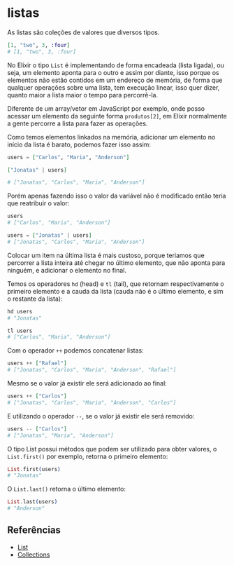 # listas

As listas são coleções de valores que diversos tipos.

```elixir
[1, "two", 3, :four]
# [1, "two", 3, :four]
```

No Elixir o tipo `List` é implementando de forma encadeada (lista ligada), ou seja, um elemento aponta para o outro e assim por diante, isso porque os elementos não estão contidos em um endereço de memória, de forma que qualquer operações sobre uma lista, tem execução linear, isso quer dizer, quanto maior a lista maior o tempo para percorrê-la.

Diferente de um array/vetor em JavaScript por exemplo, onde posso acessar um elemento da seguinte forma `produtos[2]`, em Elixir normalmente a gente percorre a lista para fazer as operações.

Como temos elementos linkados na memória, adicionar um elemento no início da lista é barato, podemos fazer isso assim:

```elixir
users = ["Carlos", "Maria", "Anderson"]

["Jonatas" | users]

# ["Jonatas", "Carlos", "Maria", "Anderson"]
```

Porém apenas fazendo isso o valor da variável não é modificado então teria que reatribuir o valor:

```elixir
users
# ["Carlos", "Maria", "Anderson"]

users = ["Jonatas" | users]
# ["Jonatas", "Carlos", "Maria", "Anderson"]
```

Colocar um item na última lista é mais custoso, porque teriamos que percorrer a lista inteira até chegar no último elemento, que não aponta para ninguém, e adicionar o elemento no final.

Temos os operadores `hd` (head) e `tl` (tail), que retornam respectivamente o primeiro elemento e a cauda da lista (cauda não é o último elemento, e sim o restante da lista):

```elixir
hd users
# "Jonatas"

tl users
# ["Carlos", "Maria", "Anderson"]
```

Com o operador `++` podemos concatenar listas:

```elixir
users ++ ["Rafael"]
# ["Jonatas", "Carlos", "Maria", "Anderson", "Rafael"]
```

Mesmo se o valor já existir ele será adicionado ao final:

```elixir
users ++ ["Carlos"]
# ["Jonatas", "Carlos", "Maria", "Anderson", "Carlos"]
```

E utilizando o operador `--`, se o valor já existir ele será removido:

```elixir
users -- ["Carlos"]
# ["Jonatas", "Maria", "Anderson"]
```

O tipo List possui métodos que podem ser utilizado para obter valores, o `List.first()` por exemplo, retorna o primeiro elemento:

```elixir
List.first(users)
# "Jonatas"
```

O `List.last()` retorna o último elemento:

```elixir
List.last(users)
# "Anderson"
```

## Referências

- [List](https://hexdocs.pm/elixir/1.13.3/List.html)
- [Collections](https://elixirschool.com/pt/lessons/basics/collections/)
